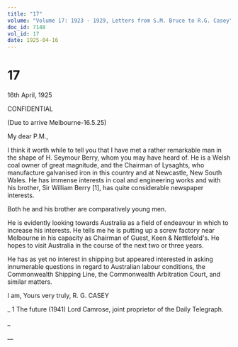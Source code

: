 ```yaml
---
title: "17"
volume: "Volume 17: 1923 - 1929, Letters from S.M. Bruce to R.G. Casey"
doc_id: 7148
vol_id: 17
date: 1925-04-16
---
```


# 17

16th April, 1925

CONFIDENTIAL

(Due to arrive Melbourne-16.5.25)

My dear P.M.,

I think it worth while to tell you that I have met a rather remarkable man in the shape of H. Seymour Berry, whom you may have heard of. He is a Welsh coal owner of great magnitude, and the Chairman of Lysaghts, who manufacture galvanised iron in this country and at Newcastle, New South Wales. He has immense interests in coal and engineering works and with his brother, Sir William Berry [1], has quite considerable newspaper interests.

Both he and his brother are comparatively young men.

He is evidently looking towards Australia as a field of endeavour in which to increase his interests. He tells me he is putting up a screw factory near Melbourne in his capacity as Chairman of Guest, Keen &amp; Nettlefold's. He hopes to visit Australia in the course of the next two or three years.

He has as yet no interest in shipping but appeared interested in asking innumerable questions in regard to Australian labour conditions, the Commonwealth Shipping Line, the Commonwealth Arbitration Court, and similar matters.

I am, Yours very truly, R. G. CASEY 

_ 1 The future (1941) Lord Camrose, joint proprietor of the Daily Telegraph.

_

__
